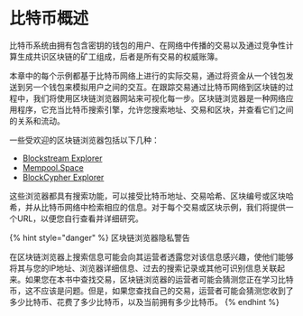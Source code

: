 # 比特币概述

比特币系统由拥有包含密钥的钱包的用户、在网络中传播的交易以及通过竞争性计算生成共识区块链的矿工组成，后者是所有交易的权威账簿。

本章中的每个示例都基于比特币网络上进行的实际交易，通过将资金从一个钱包发送到另一个钱包来模拟用户之间的交互。在跟踪交易通过比特币网络到区块链的过程中，我们将使用区块链浏览器网站来可视化每一步。区块链浏览器是一种网络应用程序，它充当比特币搜索引擎，允许您搜索地址、交易和区块，并查看它们之间的关系和流动。

一些受欢迎的区块链浏览器包括以下几种：

* [Blockstream Explorer](https://blockstream.info/)
* [Mempool.Space](https://mempool.space/)
* [BlockCypher Explorer](https://live.blockcypher.com/)

这些浏览器都具有搜索功能，可以接受比特币地址、交易哈希、区块编号或区块哈希，并从比特币网络中检索相应的信息。对于每个交易或区块示例，我们将提供一个URL，以便您自行查看并详细研究。



{% hint style="danger" %}
区块链浏览器隐私警告



在区块链浏览器上搜索信息可能会向其运营者透露您对该信息感兴趣，使他们能够将其与您的IP地址、浏览器详细信息、过去的搜索记录或其他可识别信息关联起来。如果您在本书中查找交易，区块链浏览器的运营者可能会猜测您正在学习比特币，这不应该是问题。但是，如果您查找自己的交易，运营者可能会猜测您收到了多少比特币、花费了多少比特币，以及当前拥有多少比特币。
{% endhint %}

 

 